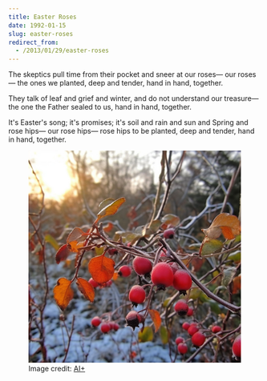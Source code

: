```yaml
---
title: Easter Roses
date: 1992-01-15
slug: easter-roses
redirect_from:
  - /2013/01/29/easter-roses
---
```


<p class="poetry">The skeptics pull time from their pocket
and sneer at our roses&mdash;
our
roses&mdash;
the ones we planted, deep and tender,
hand in hand, together.

They talk of leaf and grief and winter,
and do not understand our treasure&mdash;
the one the Father sealed to us,
hand in hand, together.

It's Easter's song; it's promises;
it's soil and rain and sun and Spring
and rose hips&mdash;
our
rose hips&mdash;
rose hips to be planted,
deep and tender,
hand in hand,
together.</p>

<figure><img alt="rose hips" src="assets/rose-hips.jpg" /><figcaption>Image credit: <a href="ai-art">AI+</a></figcaption></figure>